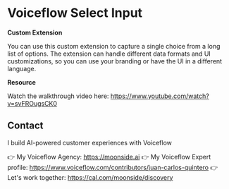 # Voiceflow Select Input

**Custom Extension**

You can use this custom extension to capture a single choice from a long list of options. The extension can handle different data formats and UI customizations, so you can use your branding or have the UI in a different language.

**Resource**

Watch the walkthrough video here: https://www.youtube.com/watch?v=svFROugsCK0

## Contact

I build AI-powered customer experiences with Voiceflow

👉 My Voiceflow Agency: https://moonside.ai
👉 My Voiceflow Expert profile: https://www.voiceflow.com/contributors/juan-carlos-quintero
👉 Let's work together: https://cal.com/moonside/discovery
